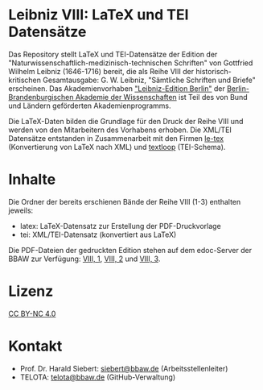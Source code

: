 # Leibniz VIII: LaTeX und TEI Datensätze

Das Repository stellt LaTeX und TEI-Datensätze der Edition der "Naturwissenschaftlich-medizinisch-technischen Schriften" von Gottfried Wilhelm Leibniz (1646-1716) bereit, die als Reihe VIII der historisch-kritischen Gesamtausgabe: G. W. Leibniz, "Sämtliche Schriften und Briefe" erscheinen. Das Akademienvorhaben ["Leibniz-Edition Berlin"](http://leibniz-berlin.bbaw.de/) der [Berlin-Brandenburgischen Akademie der Wissenschaften](https://www.bbaw.de/) ist Teil des von Bund und Ländern geförderten Akademienprogramms.

Die LaTeX-Daten bilden die Grundlage für den Druck der Reihe VIII und werden von den Mitarbeitern des Vorhabens erhoben. Die XML/TEI Datensätze entstanden in Zusammenarbeit mit den Firmen [le-tex](https://www.le-tex.de/de/index.html) (Konvertierung von LaTeX nach XML) und [textloop](https://textloop.de/) (TEI-Schema).

# Inhalte

Die Ordner der bereits erschienen Bände der Reihe VIII (1-3) enthalten jeweils: 

* latex: LaTeX-Datensatz zur Erstellung der PDF-Druckvorlage
* tei: XML/TEI-Datensatz (konvertiert aus LaTeX)


Die PDF-Dateien der gedruckten Edition stehen auf dem edoc-Server der BBAW zur Verfügung: [VIII, 1](https://edoc.bbaw.de/frontdoor/index/index/docId/14), [VIII, 2](https://edoc.bbaw.de/frontdoor/index/index/docId/2585) und [VIII, 3](https://edoc.bbaw.de/frontdoor/index/index/docId/3407).

# Lizenz

[CC BY-NC 4.0](https://creativecommons.org/licenses/by-nc/4.0/)

# Kontakt

* Prof. Dr. Harald Siebert: siebert@bbaw.de (Arbeitsstellenleiter)
* TELOTA: telota@bbaw.de (GitHub-Verwaltung)
